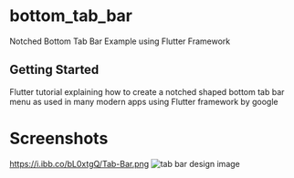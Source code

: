 # bottom_tab_bar

Notched Bottom Tab Bar Example using Flutter Framework

## Getting Started

Flutter tutorial explaining how to create a notched shaped bottom tab bar menu as used in many modern apps using Flutter framework by google

# Screenshots

https://i.ibb.co/bL0xtgQ/Tab-Bar.png
![tab bar design image](https://i.ibb.co/bL0xtgQ/Tab-Bar.png)
